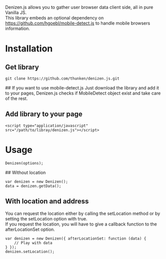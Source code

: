 Denizen.js allows you to gather user browser data client side, all in pure Vanilla JS.  
This library embeds an optional dependency on https://github.com/hgoebl/mobile-detect.js to handle mobile browsers information.

# Installation
## Get library
~~~
git clone https://github.com/thunken/denizen.js.git
~~~
## If you want to use mobile-detect.js
Just download the library and add it to your pages, Denizen.js checks if MobileDetect object exist and take care of the rest.

## Add library to your page
~~~
<script type="application/javascript" src="/path/to/libray/denizen.js"></script>
~~~

# Usage
~~~
Denizen(options);
~~~

## Without location
~~~
var denizen = new Denizen();
data = denizen.getData();
~~~

## With location and address
You can request the location either by calling the setLocation method or by setting the setLocation option with true.  
If you request the location, you will have to give a callback function to the afterLocationSet option.
~~~
var denizen = new Denizen({ afterLocationSet: function (data) {
    // Play with data
} });
denizen.setLocation();
~~~